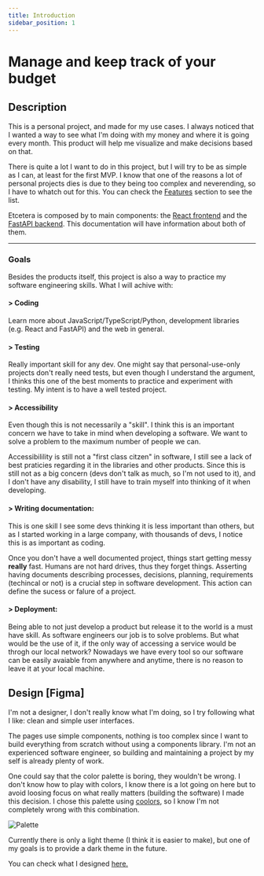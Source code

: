```yaml
---
title: Introduction
sidebar_position: 1
---
```


# Manage and keep track of your budget

## Description

This is a personal project, and made for my use cases. I always noticed that I wanted a way to see what I'm doing with my money and where it is going every month. This product will help me visualize and make decisions based on that.

There is quite a lot I want to do in this project, but I will try to be as simple as I can, at least for the first MVP. I know that one of the reasons a lot of personal projects dies is due to they being too complex and neverending, so I have to whatch out for this.
You can check the [Features](features.md) section to see the list.

Etcetera is composed by to main components: the [React frontend](https://github.com/etchichury/etcetera-finances/) and the [FastAPI backend](https://github.com/etchichury/etcetera-backend/). This documentation will have information about both of them.

---

### Goals

Besides the products itself, this project is also a way to practice my software engineering skills. What I will achive with:

#### > Coding

Learn more about JavaScript/TypeScript/Python, development libraries (e.g. React and FastAPI) and the web in general.

#### > Testing

Really important skill for any dev. One might say that personal-use-only projects don't really need tests, but even though I understand the argument, I thinks this one of the best moments to practice and experiment with testing. My intent is to have a well tested project.

#### > Accessibility

Even though this is not necessarily a "skill". I think this is an important concern we have to take in mind when developing a software. We want to solve a problem to the maximum number of people we can.

Accessibilility is still not a "first class citzen" in software, I still see a lack of best praticies regarding it in the libraries and other products. Since this is still not as a big concern (devs don't talk as much, so I'm not used to it), and I don't have any disability, I still have to train myself into thinking of it when developing.

#### > Writing documentation:

This is one skill I see some devs thinking it is less important than others, but as I started working in a large company, with thousands of devs, I notice this is as important as coding.

Once you don't have a well documented project, things start getting messy **really** fast. Humans are not hard drives, thus they forget things. Asserting having documents describing processes, decisions, planning, requirements (techincal or not) is a crucial step in software development. This action can define the sucess or falure of a project.

#### > Deployment:

Being able to not just develop a product but release it to the world is a must have skill. As software engineers our job is to solve problems. But what would be the use of it, if the only way of accessing a service would be throgh our local network? Nowadays we have every tool so our software can be easily avaiable from anywhere and anytime, there is no reason to leave it at your local machine.

## Design [Figma]

I'm not a designer, I don't really know what I'm doing, so I try following what I like: clean and simple user interfaces.

The pages use simple components, nothing is too complex since I want to build everything from scratch without using a components library. I'm not an experienced software engineer, so building and maintaining a project by my self is already plenty of work.

One could say that the color palette is boring, they wouldn't be wrong. I don't know how to play with colors, I know there is a lot going on here but to avoid loosing focus on what really matters (building the software) I made this decision. I chose this palette using [coolors](https://coolors.co/), so I know I'm not completely wrong with this combination.

![Palette](https://user-images.githubusercontent.com/29528521/147399128-ca7b43b2-c97b-4a42-8c61-9ebdd3d4befc.png)

Currently there is only a light theme (I think it is easier to make), but one of my goals is to provide a dark theme in the future.

You can check what I designed [here.](https://www.figma.com/file/MATtROumllpDhNhPBvJ7ym/?node-id=6%3A2)
